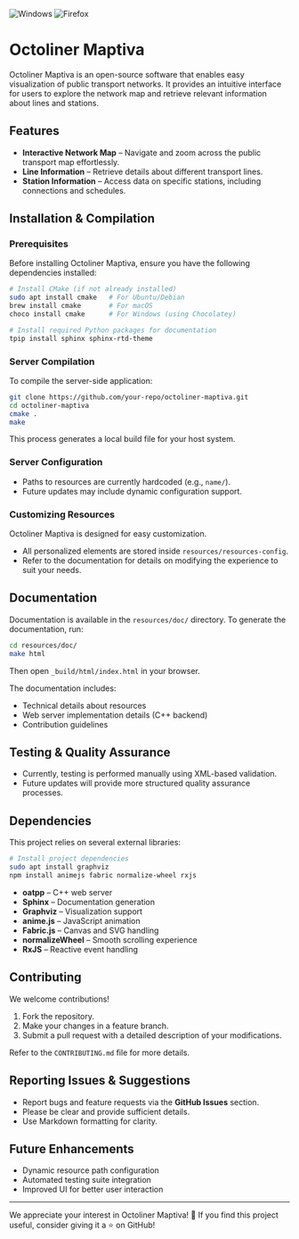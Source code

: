 ![Windows](https://img.shields.io/badge/Tested-Windows-blue?logo=windows)
![Firefox](https://img.shields.io/badge/Tested-Firefox-orange?logo=firefox)

# Octoliner Maptiva

Octoliner Maptiva is an open-source software that enables easy visualization of public transport networks. It provides an intuitive interface for users to explore the network map and retrieve relevant information about lines and stations.

## Features
- **Interactive Network Map** – Navigate and zoom across the public transport map effortlessly.
- **Line Information** – Retrieve details about different transport lines.
- **Station Information** – Access data on specific stations, including connections and schedules.

## Installation & Compilation
### Prerequisites
Before installing Octoliner Maptiva, ensure you have the following dependencies installed:

```sh
# Install CMake (if not already installed)
sudo apt install cmake   # For Ubuntu/Debian
brew install cmake       # For macOS
choco install cmake      # For Windows (using Chocolatey)

# Install required Python packages for documentation
tpip install sphinx sphinx-rtd-theme
```

### Server Compilation
To compile the server-side application:
```sh
git clone https://github.com/your-repo/octoliner-maptiva.git
cd octoliner-maptiva
cmake .
make
```
This process generates a local build file for your host system.

### Server Configuration
- Paths to resources are currently hardcoded (e.g., `name/`).
- Future updates may include dynamic configuration support.

### Customizing Resources
Octoliner Maptiva is designed for easy customization. 
- All personalized elements are stored inside `resources/resources-config`.
- Refer to the documentation for details on modifying the experience to suit your needs.

## Documentation
Documentation is available in the `resources/doc/` directory. To generate the documentation, run:
```sh
cd resources/doc/
make html
```
Then open `_build/html/index.html` in your browser.

The documentation includes:
- Technical details about resources
- Web server implementation details (C++ backend)
- Contribution guidelines

## Testing & Quality Assurance
- Currently, testing is performed manually using XML-based validation.
- Future updates will provide more structured quality assurance processes.

## Dependencies
This project relies on several external libraries:
```sh
# Install project dependencies
sudo apt install graphviz
npm install animejs fabric normalize-wheel rxjs
```
- **oatpp** – C++ web server
- **Sphinx** – Documentation generation
- **Graphviz** – Visualization support
- **anime.js** – JavaScript animation
- **Fabric.js** – Canvas and SVG handling
- **normalizeWheel** – Smooth scrolling experience
- **RxJS** – Reactive event handling

## Contributing
We welcome contributions! 
1. Fork the repository.
2. Make your changes in a feature branch.
3. Submit a pull request with a detailed description of your modifications.

Refer to the `CONTRIBUTING.md` file for more details.

## Reporting Issues & Suggestions
- Report bugs and feature requests via the **GitHub Issues** section.
- Please be clear and provide sufficient details.
- Use Markdown formatting for clarity.

## Future Enhancements
- Dynamic resource path configuration
- Automated testing suite integration
- Improved UI for better user interaction

---
We appreciate your interest in Octoliner Maptiva! 🎉 If you find this project useful, consider giving it a ⭐ on GitHub!
